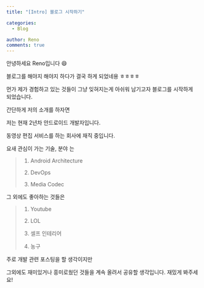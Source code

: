 ```yaml
---
title: "[Intro] 블로그 시작하기"

categories:
  - Blog

author: Reno
comments: true
---
```


안녕하세요 Reno입니다 :smile:

블로그를 해야지 해야지 하다가 결국 하게 되었네용 ㅎㅎㅎㅎ

먼가 제가 경험하고 있는 것들이 그냥 잊혀지는게 아쉬워 남기고자 블로그를 시작하게 되었습니다.

간단하게 저의 소개를 하자면

저는 현재 2년차 안드로이드 개발자입니다.

동영상 편집 서비스를 하는 회사에 재직 중입니다.

요새 관심이 가는 기술, 분야 는

>1. Android Architecture
>
>2. DevOps
>
>3. Media Codec


그 외에도 좋아하는 것들은

>1. Youtube
>
>2. LOL
>
>3. 셀프 인테리어
>
>4. 농구

주로 개발 관련 포스팅을 할 생각이지만

그외에도 재미있거나 흥미로웠던 것들을 계속 올려서 공유할 생각입니다. 재밌게 봐주세요!

